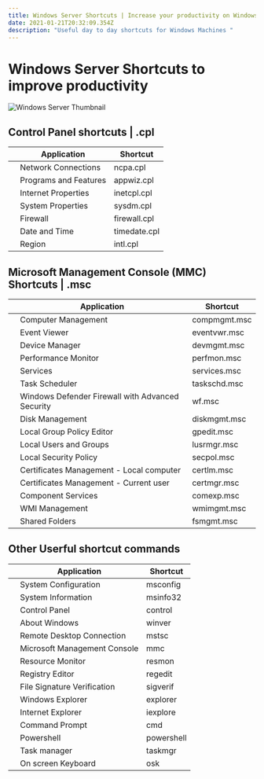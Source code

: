 ```yaml
---
title: Windows Server Shortcuts | Increase your productivity on Windows Servers
date: 2021-01-21T20:32:09.354Z
description: "Useful day to day shortcuts for Windows Machines "
---
```

# Windows Server Shortcuts to improve productivity

![Windows Server Thumbnail](/img/windows-server-2016-a-smart-guide-905x613.jpg "Windows Server")

## Control Panel shortcuts | .cpl

|     | Application           | Shortcut     |
| --- | --------------------- | ------------ |
|     | Network Connections   | ncpa.cpl     |
|     | Programs and Features | appwiz.cpl   |
|     | Internet Properties   | inetcpl.cpl  |
|     | System Properties     | sysdm.cpl    |
|     | Firewall              | firewall.cpl |
|     | Date and Time         | timedate.cpl |
|     | Region                | intl.cpl     |

## Microsoft Management Console (MMC) Shortcuts | .msc

|     | Application                                      | Shortcut     |
| --- | ------------------------------------------------ | ------------ |
|     | Computer Management                              | compmgmt.msc |
|     | Event Viewer                                     | eventvwr.msc |
|     | Device Manager                                   | devmgmt.msc  |
|     | Performance Monitor                              | perfmon.msc  |
|     | Services                                         | services.msc |
|     | Task Scheduler                                   | taskschd.msc |
|     | Windows Defender Firewall with Advanced Security | wf.msc       |
|     | Disk Management                                  | diskmgmt.msc |
|     | Local Group Policy Editor                        | gpedit.msc   |
|     | Local Users and Groups                           | lusrmgr.msc  |
|     | Local Security Policy                            | secpol.msc   |
|     | Certificates Management - Local computer         | certlm.msc   |
|     | Certificates Management - Current user           | certmgr.msc  |
|     | Component Services                               | comexp.msc   |
|     | WMI Management                                   | wmimgmt.msc  |
|     | Shared Folders                                   | fsmgmt.msc   |

## Other Userful shortcut commands

|     | Application                  | Shortcut   |
| --- | ---------------------------- | ---------- |
|     | System Configuration         | msconfig   |
|     | System Information           | msinfo32   |
|     | Control Panel                | control    |
|     | About Windows                | winver     |
|     | Remote Desktop Connection    | mstsc      |
|     | Microsoft Management Console | mmc        |
|     | Resource Monitor             | resmon     |
|     | Registry Editor              | regedit    |
|     | File Signature Verification  | sigverif   |
|     | Windows Explorer             | explorer   |
|     | Internet Explorer            | iexplore   |
|     | Command Prompt               | cmd        |
|     | Powershell                   | powershell |
|     | Task manager                 | taskmgr    |
|     | On screen Keyboard           | osk        |